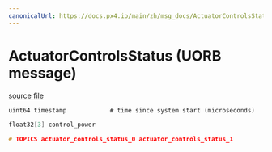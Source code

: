 ```yaml
---
canonicalUrl: https://docs.px4.io/main/zh/msg_docs/ActuatorControlsStatus
---
```


# ActuatorControlsStatus (UORB message)



[source file](https://github.com/PX4/PX4-Autopilot/blob/release/1.14/msg/ActuatorControlsStatus.msg)

```c
uint64 timestamp            # time since system start (microseconds)

float32[3] control_power

# TOPICS actuator_controls_status_0 actuator_controls_status_1

```
